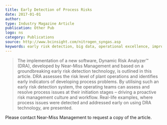 ```yaml
---
title: Early Detection of Process Risks
date: 2017-01-01
author: 
type: Industry Magazine Article
publication: Other Pub
logo: ns
category: Publications
source: http://www.bcinsight.com/nitrogen_syngas.asp
keywords: early risk detection, big data, operational excellence, improved safety and reliability
---
```


> The implementation of a new software, Dynamic Risk Analyzer&trade; (DRA), developed by Near-Miss Management and based on a groundbreaking early risk detection technology, is outlined in this article. DRA assesses the risk level of plant operations and identifies early indicators of developing process problems. By utilising such an early risk detection system, the operating teams can assess and resolve process issues at their initiation stages – driving a proactive risk management culture and workflow. Real-life examples, where process issues were detected and addressed early on using DRA technology, are presented.

Please contact Near-Miss Management to request a copy of the article.
